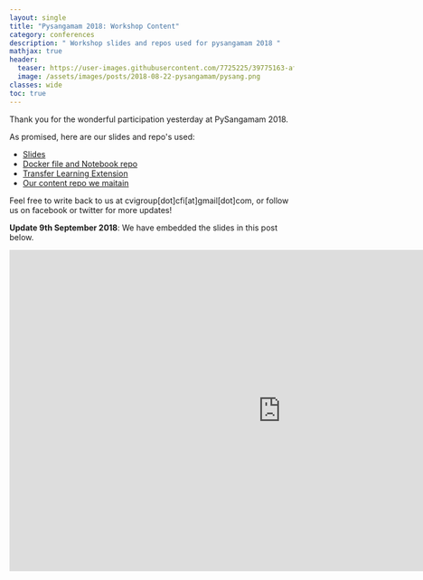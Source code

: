 ```yaml
---
layout: single
title: "Pysangamam 2018: Workshop Content"
category: conferences
description: " Workshop slides and repos used for pysangamam 2018 "
mathjax: true
header:
  teaser: https://user-images.githubusercontent.com/7725225/39775163-af0fcc4a-531a-11e8-8633-1f7b8284a479.png
  image: /assets/images/posts/2018-08-22-pysangamam/pysang.png
classes: wide
toc: true
---
```



Thank you for the wonderful participation yesterday at PySangamam 2018.

As promised, here are our slides and repo's used:

* [Slides](https://docs.google.com/presentation/d/1fCtbC-nzSKMg63sLPqJsVc7ENmhbLrMg6Z-lrhCfE_0/edit?usp=sharing)
* [Docker file and Notebook repo](https://github.com/iitmcvg/pysangamam)
* [Transfer Learning Extension](https://github.com/iitmcvg/Fast-image-classification)
* [Our content repo we maitain](https://github.com/iitmcvg/Content)

Feel free to write back to us at cvigroup[dot]cfi[at]gmail[dot]com, or follow us on facebook or twitter for more updates!
 
**Update 9th September 2018**: We have embedded the slides in this post below.

<iframe src="https://docs.google.com/presentation/d/e/2PACX-1vSulJC8mcUd5RlMNpRHYQzghXfq8TZMou86nyIQnZUTh3WgIq0s4yTr_5oPTJqxv7ziPEqGOSODzDfW/embed?start=false&loop=false&delayms=3000" frameborder="0" width="960" height="569" allowfullscreen="true" mozallowfullscreen="true" webkitallowfullscreen="true"></iframe>